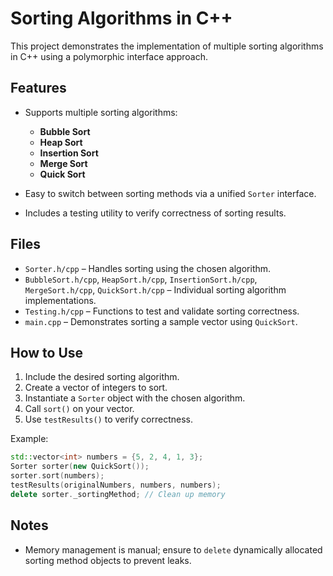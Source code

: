 # Sorting Algorithms in C++

This project demonstrates the implementation of multiple sorting algorithms in C++ using a polymorphic interface approach.

## Features

* Supports multiple sorting algorithms:

  * **Bubble Sort**
  * **Heap Sort**
  * **Insertion Sort**
  * **Merge Sort**
  * **Quick Sort**
* Easy to switch between sorting methods via a unified `Sorter` interface.
* Includes a testing utility to verify correctness of sorting results.

## Files

* `Sorter.h/cpp` – Handles sorting using the chosen algorithm.
* `BubbleSort.h/cpp`, `HeapSort.h/cpp`, `InsertionSort.h/cpp`, `MergeSort.h/cpp`, `QuickSort.h/cpp` – Individual sorting algorithm implementations.
* `Testing.h/cpp` – Functions to test and validate sorting correctness.
* `main.cpp` – Demonstrates sorting a sample vector using `QuickSort`.

## How to Use

1. Include the desired sorting algorithm.
2. Create a vector of integers to sort.
3. Instantiate a `Sorter` object with the chosen algorithm.
4. Call `sort()` on your vector.
5. Use `testResults()` to verify correctness.

Example:

```cpp
std::vector<int> numbers = {5, 2, 4, 1, 3};
Sorter sorter(new QuickSort());
sorter.sort(numbers);
testResults(originalNumbers, numbers, numbers);
delete sorter._sortingMethod; // Clean up memory
```

## Notes

* Memory management is manual; ensure to `delete` dynamically allocated sorting method objects to prevent leaks.

